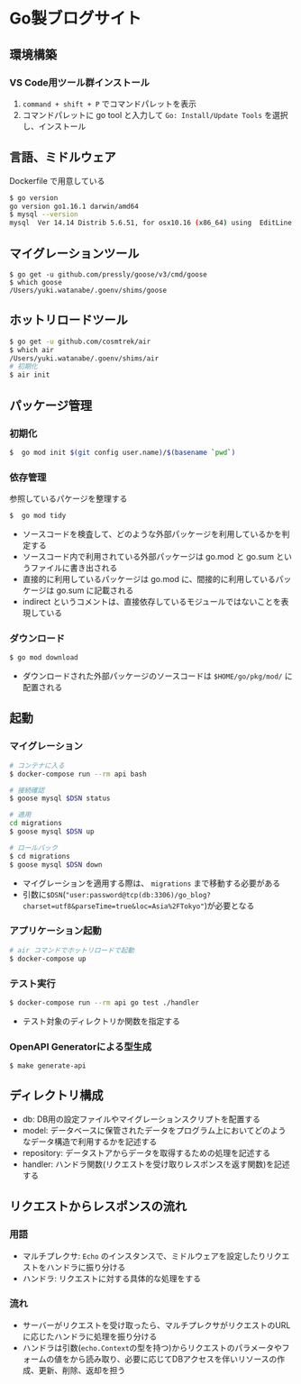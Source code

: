# Go製ブログサイト

## 環境構築

### VS Code用ツール群インストール

1.  `command + shift + P` でコマンドパレットを表示
2. コマンドパレットに go tool と入力して `Go: Install/Update Tools` を選択し、インストール

## 言語、ミドルウェア

Dockerfile で用意している

```sh
$ go version
go version go1.16.1 darwin/amd64
$ mysql --version
mysql  Ver 14.14 Distrib 5.6.51, for osx10.16 (x86_64) using  EditLine wrapper
```

## マイグレーションツール

```
$ go get -u github.com/pressly/goose/v3/cmd/goose
$ which goose
/Users/yuki.watanabe/.goenv/shims/goose
```

## ホットリロードツール

```sh
$ go get -u github.com/cosmtrek/air
$ which air
/Users/yuki.watanabe/.goenv/shims/air
# 初期化
$ air init
```

## パッケージ管理


### 初期化

```sh
$  go mod init $(git config user.name)/$(basename `pwd`)
```

### 依存管理


参照しているパケージを整理する

```sh
$  go mod tidy
```

- ソースコードを検査して、どのような外部パッケージを利用しているかを判定する
- ソースコード内で利用されている外部パッケージは go.mod と go.sum というファイルに書き出される
- 直接的に利用しているパッケージは go.mod に、間接的に利用しているパッケージは go.sum に記載される
- indirect というコメントは、直接依存しているモジュールではないことを表現している

### ダウンロード

```sh
$ go mod download
```

- ダウンロードされた外部パッケージのソースコードは `$HOME/go/pkg/mod/` に配置される

## 起動

### マイグレーション

```sh
# コンテナに入る
$ docker-compose run --rm api bash

# 接続確認
$ goose mysql $DSN status

# 適用
cd migrations
$ goose mysql $DSN up

# ロールバック
$ cd migrations
$ goose mysql $DSN down
```

- マイグレーションを適用する際は、 `migrations` まで移動する必要がある
- 引数に`$DSN`(`"user:password@tcp(db:3306)/go_blog?charset=utf8&parseTime=true&loc=Asia%2FTokyo"`)が必要となる

### アプリケーション起動

```sh
# air コマンドでホットリロードで起動
$ docker-compose up
```

### テスト実行

```sh
$ docker-compose run --rm api go test ./handler
```

- テスト対象のディレクトリか関数を指定する

### OpenAPI Generatorによる型生成

```
$ make generate-api
```

## ディレクトリ構成

- db: DB用の設定ファイルやマイグレーションスクリプトを配置する
- model: データベースに保管されたデータをプログラム上においてどのようなデータ構造で利用するかを記述する
- repository: データストアからデータを取得するための処理を記述する
- handler: ハンドラ関数(リクエストを受け取りレスポンスを返す関数)を記述する


## リクエストからレスポンスの流れ

### 用語
- マルチプレクサ: `Echo` のインスタンスで、ミドルウェアを設定したりリクエストをハンドラに振り分ける
- ハンドラ: リクエストに対する具体的な処理をする

### 流れ

- サーバーがリクエストを受け取ったら、マルチプレクサがリクエストのURLに応じたハンドラに処理を振り分ける
- ハンドラは引数(`echo.Context`の型を持つ)からリクエストのパラメータやフォームの値をから読み取り、必要に応じてDBアクセスを伴いリソースの作成、更新、削除、返却を担う
